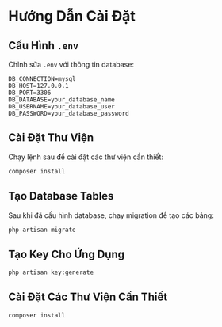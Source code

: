# Hướng Dẫn Cài Đặt 


## Cấu Hình `.env`

Chỉnh sửa `.env` với thông tin database:

```env
DB_CONNECTION=mysql
DB_HOST=127.0.0.1
DB_PORT=3306
DB_DATABASE=your_database_name
DB_USERNAME=your_database_user
DB_PASSWORD=your_database_password
```

## Cài Đặt Thư Viện
Chạy lệnh sau để cài đặt các thư viện cần thiết:

```bash
composer install
```

## Tạo Database Tables
Sau khi đã cấu hình database, chạy migration để tạo các bảng:

```bash
php artisan migrate
```

## Tạo Key Cho Ứng Dụng
```bash
php artisan key:generate
```

## Cài Đặt Các Thư Viện Cần Thiết
```bash
composer install
```

